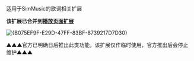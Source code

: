 适用于SimMusic的歌词相关扩展

**该扩展已合并到[播放页面扩展](https://github.com/PYLXU/SMEx_playerPage/)**

![{B075EF9F-E29D-47FF-83BF-8739217D7D30}](https://github.com/user-attachments/assets/4825f1ff-d98f-43be-8cb3-77dd89652fc9)


▲▲▲官方已明确日后推出此类功能，该扩展仅作临时使用，官方推出后会停止维护▲▲▲
